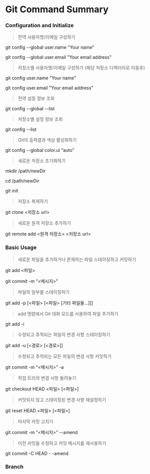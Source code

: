 # Git Command Summary

### Configuration and Initialize

> 전역 사용자명/이메일 구성하기

git config --global user.name "Your name"

git config --global user.email "Your email address"


> 저장소별 사용자명/이메일 구성하기 (해당 저장소 디렉터리로 이동후)

git config user.name "Your name"

git config user.email "Your email address"


> 전역 설정 정보 조회

git config --global --list


> 저장소별 설정 정보 조회

git config --list


> Git의 출력결과 색상 활성화하기

git config --global color.ui “auto”


> 새로운 저장소 초기화하기

mkdir /path/newDir

cd /path/newDir

git init


> 저장소 복제하기

git clone <저장소 url>


> 새로운 원격 저장소 추가하기

git remote add <원격 저장소> <저장소 url>


### Basic Usage

> 새로운 파일을 추가하거나 존재하는 파일 스테이징하고 커밋하기

git add <파일>

git commit -m “<메시지>”


> 파일의 일부를 스테이징하기

git add -p [<파일> [<파일> [기타 파일들…]]]


> add 명령에서 Git 대화 모드를 사용하여 파일 추가하기

git add -i


> 수정되고 추적되는 파일의 변경 사항 스테이징하기

git add -u [<경로> [<경로>]]


> 수정되고 추적되는 모든 파일의 변경 사항 커밋하기

git commit -m “<메시지>” -a


> 작업 트리의 변경 사항 돌려놓기

git checkout HEAD <파일> [<파일>]


> 커밋되지 않고 스테이징된 변경 사항 재설정하기

git reset HEAD <파일> [<파일>]


> 마지막 커밋 고치기

git commit -m “<메시지>” --amend


> 이전 커밋을 수정하고 커밋 메시지를 재사용하기

git commit -C HEAD - -amend


### Branch
